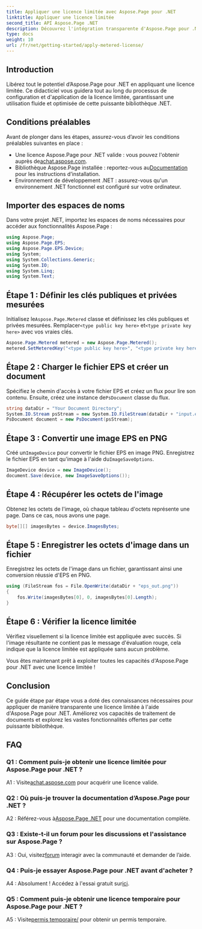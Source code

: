 ```yaml
---
title: Appliquer une licence limitée avec Aspose.Page pour .NET
linktitle: Appliquer une licence limitée
second_title: API Aspose.Page .NET
description: Découvrez l'intégration transparente d'Aspose.Page pour .NET avec ce guide étape par étape sur l'application d'une licence limitée. Optimisez le traitement des documents sans effort.
type: docs
weight: 10
url: /fr/net/getting-started/apply-metered-license/
---
```

## Introduction

Libérez tout le potentiel d’Aspose.Page pour .NET en appliquant une licence limitée. Ce didacticiel vous guidera tout au long du processus de configuration et d'application de la licence limitée, garantissant une utilisation fluide et optimisée de cette puissante bibliothèque .NET.

## Conditions préalables

Avant de plonger dans les étapes, assurez-vous d’avoir les conditions préalables suivantes en place :

-  Une licence Aspose.Page pour .NET valide : vous pouvez l'obtenir auprès de[achat.aspose.com](https://purchase.aspose.com/buy).
-  Bibliothèque Aspose.Page installée : reportez-vous au[Documentation](https://reference.aspose.com/page/net/) pour les instructions d’installation.
- Environnement de développement .NET : assurez-vous qu'un environnement .NET fonctionnel est configuré sur votre ordinateur.

## Importer des espaces de noms

Dans votre projet .NET, importez les espaces de noms nécessaires pour accéder aux fonctionnalités Aspose.Page :

```csharp
using Aspose.Page;
using Aspose.Page.EPS;
using Aspose.Page.EPS.Device;
using System;
using System.Collections.Generic;
using System.IO;
using System.Linq;
using System.Text;
```

## Étape 1 : Définir les clés publiques et privées mesurées

 Initialisez le`Aspose.Page.Metered` classe et définissez les clés publiques et privées mesurées. Remplacer`<type public key here>` et`<type private key here>` avec vos vraies clés.

```csharp
Aspose.Page.Metered metered = new Aspose.Page.Metered();
metered.SetMeteredKey("<type public key here>", "<type private key here>");
```

## Étape 2 : Charger le fichier EPS et créer un document

 Spécifiez le chemin d'accès à votre fichier EPS et créez un flux pour lire son contenu. Ensuite, créez une instance de`PsDocument` classe du flux.

```csharp
string dataDir = "Your Document Directory";
System.IO.Stream psStream = new System.IO.FileStream(dataDir + "input.eps", System.IO.FileMode.Open, System.IO.FileAccess.Read);
PsDocument document = new PsDocument(psStream);
```

## Étape 3 : Convertir une image EPS en PNG

 Créé un`ImageDevice` pour convertir le fichier EPS en image PNG. Enregistrez le fichier EPS en tant qu'image à l'aide du`ImageSaveOptions`.

```csharp
ImageDevice device = new ImageDevice();
document.Save(device, new ImageSaveOptions());
```

## Étape 4 : Récupérer les octets de l'image

Obtenez les octets de l'image, où chaque tableau d'octets représente une page. Dans ce cas, nous avons une page.

```csharp
byte[][] imagesBytes = device.ImagesBytes;
```

## Étape 5 : Enregistrer les octets d'image dans un fichier

Enregistrez les octets de l'image dans un fichier, garantissant ainsi une conversion réussie d'EPS en PNG.

```csharp
using (FileStream fos = File.OpenWrite(dataDir + "eps_out.png"))
{
    fos.Write(imagesBytes[0], 0, imagesBytes[0].Length);
}
```

## Étape 6 : Vérifier la licence limitée

Vérifiez visuellement si la licence limitée est appliquée avec succès. Si l'image résultante ne contient pas le message d'évaluation rouge, cela indique que la licence limitée est appliquée sans aucun problème.

Vous êtes maintenant prêt à exploiter toutes les capacités d'Aspose.Page pour .NET avec une licence limitée !

## Conclusion

Ce guide étape par étape vous a doté des connaissances nécessaires pour appliquer de manière transparente une licence limitée à l'aide d'Aspose.Page pour .NET. Améliorez vos capacités de traitement de documents et explorez les vastes fonctionnalités offertes par cette puissante bibliothèque.

## FAQ

### Q1 : Comment puis-je obtenir une licence limitée pour Aspose.Page pour .NET ?

 A1 : Visite[achat.aspose.com](https://purchase.aspose.com/buy) pour acquérir une licence valide.

### Q2 : Où puis-je trouver la documentation d’Aspose.Page pour .NET ?

 A2 : Référez-vous à[Aspose.Page .NET](https://reference.aspose.com/page/net/) pour une documentation complète.

### Q3 : Existe-t-il un forum pour les discussions et l'assistance sur Aspose.Page ?

 A3 : Oui, visitez[forum](https://forum.aspose.com/c/page/39) interagir avec la communauté et demander de l’aide.

### Q4 : Puis-je essayer Aspose.Page pour .NET avant d'acheter ?

 A4 : Absolument ! Accédez à l'essai gratuit sur[ici](https://releases.aspose.com/).

### Q5 : Comment puis-je obtenir une licence temporaire pour Aspose.Page pour .NET ?

 A5 : Visite[permis temporaire/](https://purchase.aspose.com/temporary-license/) pour obtenir un permis temporaire.